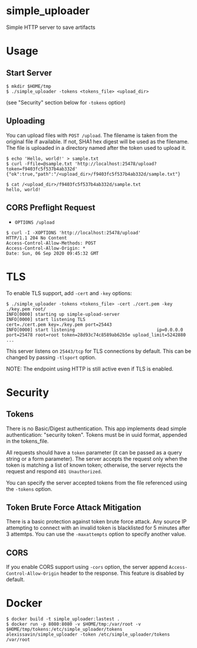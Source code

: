 # simple_uploader
Simple HTTP server to save artifacts

# Usage

## Start Server

```
$ mkdir $HOME/tmp
$ ./simple_uploader -tokens <tokens_file> <upload_dir>
```

(see "Security" section below for `-tokens` option)

## Uploading

You can upload files with `POST /upload`.
The filename is taken from the original file if available.
If not, SHA1 hex digest will be used as the filename.
The file is uploaded in a directory named after the token used to upload it.

```
$ echo 'Hello, world!' > sample.txt
$ curl -Ffile=@sample.txt 'http://localhost:25478/upload?token=f9403fc5f537b4ab332d'
{"ok":true,"path":"/<upload_dir>/f9403fc5f537b4ab332d/sample.txt"}
```

```
$ cat /<upload_dir>/f9403fc5f537b4ab332d/sample.txt
hello, world!
```


## CORS Preflight Request

* `OPTIONS /upload`

```
$ curl -I -XOPTIONS 'http://localhost:25478/upload'
HTTP/1.1 204 No Content
Access-Control-Allow-Methods: POST
Access-Control-Allow-Origin: *
Date: Sun, 06 Sep 2020 09:45:32 GMT
```


# TLS

To enable TLS support, add `-cert` and `-key` options:

```
$ ./simple_uploader -tokens <tokens_file> -cert ./cert.pem -key ./key.pem root/
INFO[0000] starting up simple-upload-server
INFO[0000] start listening TLS                           cert=./cert.pem key=./key.pem port=25443
INFO[0000] start listening                               ip=0.0.0.0 port=25478 root=root token=28d93c74c8589ab62b5e upload_limit=5242880
...
```

This server listens on `25443/tcp` for TLS connections by default. This can be changed by passing `-tlsport` option.

NOTE: The endpoint using HTTP is still active even if TLS is enabled.


# Security
## Tokens

There is no Basic/Digest authentication.
This app implements dead simple authentication: "security token".
Tokens must be in uuid format, appended in the tokens_file.

All requests should have a `token` parameter (it can be passed as a query string or a form parameter).
The server accepts the request only when the token is matching a list of known token; otherwise, the server rejects the request and respond `401 Unauthorized`.

You can specify the server accepted tokens from the file referenced using the `-tokens` option.


## Token Brute Force Attack Mitigation

There is a basic protection against token brute force attack. Any source IP attempting to connect with an invalid token is blacklisted for 5 minutes after 3 attemtps.
You can use the `-maxattempts` option to specify another value.

## CORS

If you enable CORS support using `-cors` option, the server append `Access-Control-Allow-Origin` header to the response. This feature is disabled by default.

# Docker

```
$ docker build -t simple_uploader:lastest .
$ docker run -p 8080:8080 -v $HOME/tmp:/var/root -v $HOME/tmp/tokens:/etc/simple_uploader/tokens alexissavin/simple_uploader -token /etc/simple_uploader/tokens /var/root
```